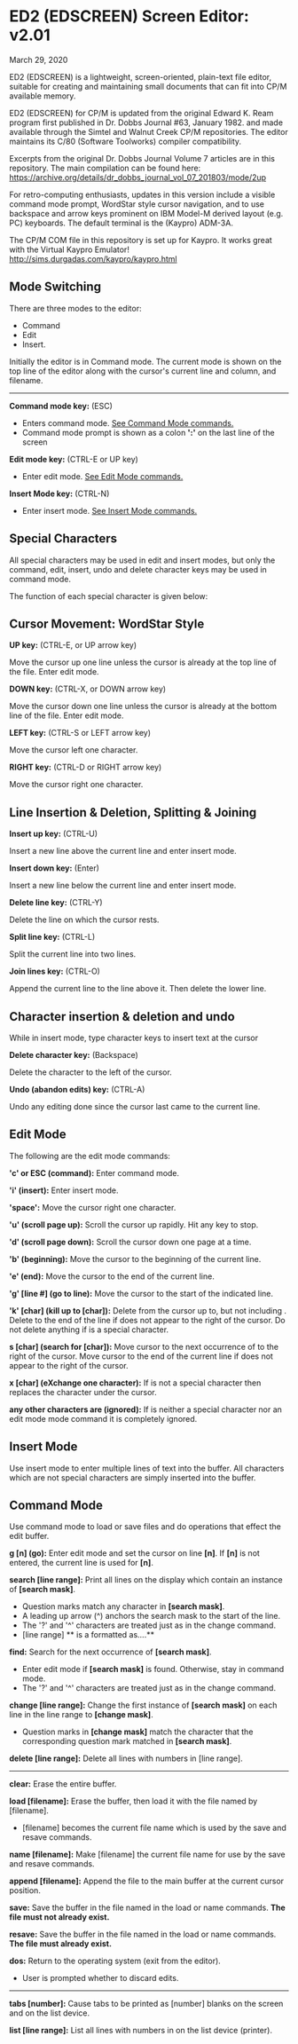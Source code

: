 # ED2 (EDSCREEN) Screen Editor: v2.01
March 29, 2020


ED2 (EDSCREEN) is a lightweight, screen-oriented, plain-text file editor, suitable for creating and maintaining small documents that can fit into CP/M available memory.

ED2 (EDSCREEN) for CP/M is updated from the original Edward K. Ream program first published in Dr. Dobbs Journal #63, January 1982. and made available through the Simtel and Walnut Creek CP/M repositories.  The editor maintains its C/80 (Software Toolworks) compiler compatibility.

Excerpts from the original Dr. Dobbs Journal Volume 7 articles are in this repository.  The main compilation can be found here:
https://archive.org/details/dr_dobbs_journal_vol_07_201803/mode/2up

For retro-computing enthusiasts, updates in this version include a visible command mode prompt, WordStar style cursor navigation, and to use backspace and arrow keys prominent on IBM Model-M derived layout (e.g. PC) keyboards.  The default terminal is the (Kaypro) ADM-3A.

The CP/M COM file in this repository is set up for Kaypro.  It works great with the Virtual Kaypro Emulator!
http://sims.durgadas.com/kaypro/kaypro.html


## Mode Switching ##

There are three modes to the editor: 

- Command
- Edit
- Insert.

Initially the editor is in Command mode.  The current mode is shown on the top line of the editor along with the cursor's current line and column, and filename.

----------

**Command mode key:** (ESC)

- Enters command mode. [See Command Mode commands.](#command-mode)  
- Command mode prompt is shown as a colon **':'** on the last line of the screen 

**Edit mode key:** (CTRL-E or UP key)

- Enter edit mode.  [See Edit Mode commands.](#edit-mode)



**Insert Mode key:** (CTRL-N)

- Enter insert mode. [See Insert Mode commands.](#insert-mode)


## Special Characters ##

   All special characters may be used in edit and insert
modes, but only the command, edit, insert, undo and delete character keys may be used in command mode.

The function of each special character is given below:

## Cursor Movement: WordStar Style ##

**UP key:** (CTRL-E, or UP arrow key)

Move the cursor up one line unless the
cursor is already at the top line of the file.
Enter edit mode.

**DOWN key:** (CTRL-X, or DOWN arrow key)

Move the cursor down one line unless the
cursor is already at the bottom line of the file.
Enter edit mode.

**LEFT key:** (CTRL-S or LEFT arrow key)

Move the cursor left one character.

**RIGHT key:** (CTRL-D or RIGHT arrow key)

Move the cursor right one character.

## Line Insertion & Deletion, Splitting & Joining ##
**Insert up key:** (CTRL-U)

Insert a new line above the current line and enter
insert mode.

**Insert down key:** (Enter)

Insert a new line below the current line and enter
insert mode.

**Delete line key:** (CTRL-Y)

Delete the line on which the cursor rests.

**Split line key:**  (CTRL-L)

Split the current line into two lines.

**Join lines key:**  (CTRL-O)

Append the current line to the line above it.
Then delete the lower line.



## Character insertion & deletion and undo ##

While in insert mode, type character keys to insert text at the cursor
 
**Delete character key:** (Backspace)

Delete the character to the left of the cursor.


**Undo (abandon edits) key:** (CTRL-A)

Undo any editing done since the cursor last came to 
the current line.


## Edit Mode ##

   The following are the edit mode commands:

**'c' or ESC  (command):** Enter command mode.

**'i'  (insert):** Enter insert mode.

**'space':** Move the cursor right one character.

**'u'  (scroll page up):** Scroll the cursor up rapidly.  Hit any key to stop.

**'d'  (scroll page down):** Scroll the cursor down one page at a time.

**'b' (beginning):** Move the cursor to the beginning of the current line.

**'e'  (end):** Move the cursor to the end of the current line.

**'g' [line #]  (go to line):** Move the cursor to the start of the indicated line.

**'k' [char]  (kill up to [char]):** Delete from the cursor up to, but not including <char>. Delete to the end of the line if <char> does not appear to the right of the cursor. Do not delete anything if <char> is a special character.

**s [char]  (search for [char]):** Move cursor to the next occurrence of <char> to the right of the cursor. Move cursor to the end of the current line if <char> does not appear to the right of the cursor.

**x [char]  (eXchange one character):** If <char> is not a special character then <char> replaces the character under the cursor.

**any other characters are (ignored):** If <char> is neither a special character nor an edit mode mode command it is completely ignored.



## Insert Mode ##

Use insert mode to enter multiple lines of text into the buffer. All characters which are not special characters are simply inserted into the buffer.

## Command Mode ##

Use command mode to load or save files and do operations
that effect the edit buffer.


**g [n] (go):** Enter edit mode and set the cursor on line **[n]**.  If **[n]** is not entered, the current line is used for **[n]**.


**search [line range]:** Print all lines on the display which contain an instance of **[search mask]**.

- Question marks match any character in **[search mask]**.
- A leading up arrow (^) anchors the search mask to the start of the line.
- The '?' and '^' characters are treated just as in the change command.
- [line range] ** is a formatted as....**

**find:** Search for the next occurrence of **[search mask]**.

- Enter edit mode if **[search mask]** is found. Otherwise, stay in command mode.
- The '?' and '^' characters are treated just as in the change command.
 
**change [line range]:**
Change the first instance of **[search mask]** on each line in the line range to **[change mask]**.

- Question marks in **[change mask]** match the character that the corresponding question mark matched in **[search mask]**.

**delete [line range]:** Delete all lines with numbers in [line range].

----------

**clear:** Erase the entire buffer.

**load [filename]:** Erase the buffer, then load it with the file named by [filename].

- [filename] becomes the current file name which is used by the save and resave commands.

**name [filename]:** Make [filename] the current file name for use by the save and resave commands.

**append [filename]:** Append the file <filename> to  the main buffer at the current cursor position.

**save:** Save the buffer in the file named in the load or name commands. **The file must not
already exist.**

**resave:** Save the buffer in the file named in the load or name commands. **The file must already exist.**

**dos:** Return to the operating system (exit from the editor).

- User is prompted whether to discard edits. 

----------

**tabs [number]:** Cause tabs to be printed as [number] blanks on the screen and on the list device.

**list [line range]:** List all lines with numbers in <line range> on the list device (printer).
